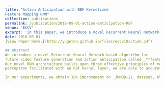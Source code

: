 ```yaml
---
title: "Action Anticipation with RBF Kernelized
Feature Mapping RNN"
collection: publications
permalink: /publication/2018-09-01-action-anticipation-RBF
venue: 'ECCV'
excerpt: 'In this paper, we introduce a novel Recurrent Neural Network-based algorithm for future video feature generation and action anticipation called feature mapping RNN.'
date: 2018-09-01
[View Paper Here.](http://yugeten.github.io/files/eccv18action.pdf)

## Abstract
We introduce a novel Recurrent Neural Network-based algorithm for
future video feature generation and action anticipation called _**feature mapping RNN**_.
Our novel RNN architecture builds upon three effective principles of machine learning, namely parameter sharing, Radial Basis Function kernels and adversarial training. Using only some of the earliest frames of a video, the feature mapping RNN is able to generate future features with a fraction of the parameters needed in traditional RNN. By feeding these future features into a simple multilayer
perceptron facilitated with an RBF kernel layer, we are able to accurately predict the action in the video.

In our experiments, we obtain 18% improvement on _JHMDB-21_ dataset, 6% on _UCF101-24_ and 13% improvement on _UT-Interaction_ datasets over prior state-of-the-art for action anticipation.
---
```

